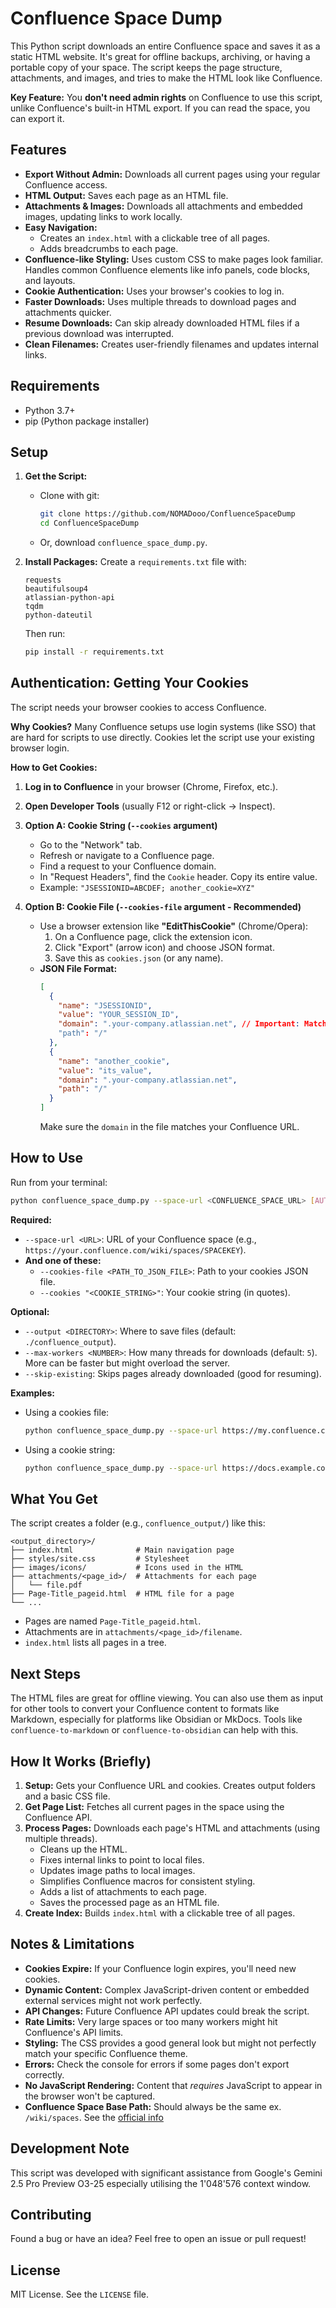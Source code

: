 # Confluence Space Dump

This Python script downloads an entire Confluence space and saves it as a static HTML website. It's great for offline backups, archiving, or having a portable copy of your space. The script keeps the page structure, attachments, and images, and tries to make the HTML look like Confluence.

**Key Feature:** You **don't need admin rights** on Confluence to use this script, unlike Confluence's built-in HTML export. If you can read the space, you can export it.

## Features

*   **Export Without Admin:** Downloads all current pages using your regular Confluence access.
*   **HTML Output:** Saves each page as an HTML file.
*   **Attachments & Images:** Downloads all attachments and embedded images, updating links to work locally.
*   **Easy Navigation:**
    *   Creates an `index.html` with a clickable tree of all pages.
    *   Adds breadcrumbs to each page.
*   **Confluence-like Styling:** Uses custom CSS to make pages look familiar. Handles common Confluence elements like info panels, code blocks, and layouts.
*   **Cookie Authentication:** Uses your browser's cookies to log in.
*   **Faster Downloads:** Uses multiple threads to download pages and attachments quicker.
*   **Resume Downloads:** Can skip already downloaded HTML files if a previous download was interrupted.
*   **Clean Filenames:** Creates user-friendly filenames and updates internal links.

## Requirements

*   Python 3.7+
*   pip (Python package installer)

## Setup

1.  **Get the Script:**
    *   Clone with git:
        ```bash
        git clone https://github.com/NOMADooo/ConfluenceSpaceDump
        cd ConfluenceSpaceDump
        ```
    *   Or, download `confluence_space_dump.py`.

2.  **Install Packages:**
    Create a `requirements.txt` file with:
    ```
    requests
    beautifulsoup4
    atlassian-python-api
    tqdm
    python-dateutil
    ```
    Then run:
    ```bash
    pip install -r requirements.txt
    ```
    
## Authentication: Getting Your Cookies

The script needs your browser cookies to access Confluence.

**Why Cookies?**
Many Confluence setups use login systems (like SSO) that are hard for scripts to use directly. Cookies let the script use your existing browser login.

**How to Get Cookies:**

1.  **Log in to Confluence** in your browser (Chrome, Firefox, etc.).
2.  **Open Developer Tools** (usually F12 or right-click -> Inspect).

3.  **Option A: Cookie String (`--cookies` argument)**
    *   Go to the "Network" tab.
    *   Refresh or navigate to a Confluence page.
    *   Find a request to your Confluence domain.
    *   In "Request Headers", find the `Cookie` header. Copy its entire value.
    *   Example: `"JSESSIONID=ABCDEF; another_cookie=XYZ"`

4.  **Option B: Cookie File (`--cookies-file` argument - Recommended)**
    *   Use a browser extension like **"EditThisCookie"** (Chrome/Opera):
        1.  On a Confluence page, click the extension icon.
        2.  Click "Export" (arrow icon) and choose JSON format.
        3.  Save this as `cookies.json` (or any name).
    *   **JSON File Format:**
        ```json
        [
          {
            "name": "JSESSIONID",
            "value": "YOUR_SESSION_ID",
            "domain": ".your-company.atlassian.net", // Important: Match your Confluence domain
            "path": "/"
          },
          {
            "name": "another_cookie",
            "value": "its_value",
            "domain": ".your-company.atlassian.net",
            "path": "/"
          }
        ]
        ```
        Make sure the `domain` in the file matches your Confluence URL.

## How to Use

Run from your terminal:
```bash
python confluence_space_dump.py --space-url <CONFLUENCE_SPACE_URL> [AUTHENTICATION_OPTION] [OTHER_OPTIONS]
```

**Required:**

*   `--space-url <URL>`: URL of your Confluence space (e.g., `https://your.confluence.com/wiki/spaces/SPACEKEY`).
*   **And one of these:**
    *   `--cookies-file <PATH_TO_JSON_FILE>`: Path to your cookies JSON file.
    *   `--cookies "<COOKIE_STRING>"`: Your cookie string (in quotes).

**Optional:**

*   `--output <DIRECTORY>`: Where to save files (default: `./confluence_output`).
*   `--max-workers <NUMBER>`: How many threads for downloads (default: `5`). More can be faster but might overload the server.
*   `--skip-existing`: Skips pages already downloaded (good for resuming).

**Examples:**

*   Using a cookies file:
    ```bash
    python confluence_space_dump.py --space-url https://my.confluence.com/wiki/spaces/PROJ --cookies-file ./my_cookies.json --output ./project_backup
    ```
*   Using a cookie string:
    ```bash
    python confluence_space_dump.py --space-url https://docs.example.com/wiki/spaces/DOCS --cookies "JSESSIONID=ABC; token=XYZ" --skip-existing
    ```

## What You Get

The script creates a folder (e.g., `confluence_output/`) like this:

```
<output_directory>/
├── index.html              # Main navigation page
├── styles/site.css         # Stylesheet
├── images/icons/           # Icons used in the HTML
├── attachments/<page_id>/  # Attachments for each page
│   └── file.pdf
├── Page-Title_pageid.html  # HTML file for a page
└── ...
```
*   Pages are named `Page-Title_pageid.html`.
*   Attachments are in `attachments/<page_id>/filename`.
*   `index.html` lists all pages in a tree.

## Next Steps

The HTML files are great for offline viewing. You can also use them as input for other tools to convert your Confluence content to formats like Markdown, especially for platforms like Obsidian or MkDocs.
Tools like `confluence-to-markdown` or `confluence-to-obsidian` can help with this.

## How It Works (Briefly)

1.  **Setup:** Gets your Confluence URL and cookies. Creates output folders and a basic CSS file.
2.  **Get Page List:** Fetches all current pages in the space using the Confluence API.
3.  **Process Pages:** Downloads each page's HTML and attachments (using multiple threads).
    *   Cleans up the HTML.
    *   Fixes internal links to point to local files.
    *   Updates image paths to local images.
    *   Simplifies Confluence macros for consistent styling.
    *   Adds a list of attachments to each page.
    *   Saves the processed page as an HTML file.
4.  **Create Index:** Builds `index.html` with a clickable tree of all pages.

## Notes & Limitations

*   **Cookies Expire:** If your Confluence login expires, you'll need new cookies.
*   **Dynamic Content:** Complex JavaScript-driven content or embedded external services might not work perfectly.
*   **API Changes:** Future Confluence API updates could break the script.
*   **Rate Limits:** Very large spaces or too many workers might hit Confluence's API limits.
*   **Styling:** The CSS provides a good general look but might not perfectly match your specific Confluence theme.
*   **Errors:** Check the console for errors if some pages don't export correctly.
*   **No JavaScript Rendering:** Content that *requires* JavaScript to appear in the browser won't be captured.
*   **Confluence Space Base Path:** Should always be the same ex. `/wiki/spaces`. See the [official info](https://community.atlassian.com/forums/Confluence-questions/Confluence-path/qaq-p/1173030)

## Development Note

This script was developed with significant assistance from Google's Gemini 2.5 Pro Preview O3-25 especially utilising the 1'048'576 context window.

## Contributing

Found a bug or have an idea? Feel free to open an issue or pull request!

## License

MIT License. See the `LICENSE` file.
